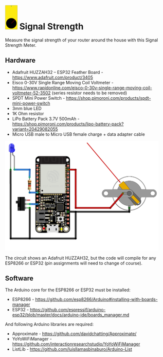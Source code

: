 # <img src="SignalStrength-icon.svg" height=80px> Signal Strength
Measure the signal strength of your router around the house with this Signal Strength Meter.

## Hardware
* Adafruit HUZZAH32 – ESP32 Feather Board - https://www.adafruit.com/product/3405
* Eisco 0-30V Single Range Moving Coil Voltmeter - https://www.rapidonline.com/eisco-0-30v-single-range-moving-coil-voltmeter-52-3502 (series resistor needs to be removed)
* SPDT Mini Power Switch - https://shop.pimoroni.com/products/spdt-mini-power-switch
* 3mm blue LED
* 1K Ohm resistor
* LiPo Battery Pack 3.7V 500mAh - https://shop.pimoroni.com/products/lipo-battery-pack?variant=20429082055
* Micro USB male to Micro USB female charge + data adapter cable

<img src="SignalStrength-circuit.png" width=600px/>

The circuit shows an Adafruit HUZZAH32, but the code will compile for any ESP8266 or ESP32 (pin assignments will need to change of course).

## Software
The Arduino core for the ESP8266 or ESP32 must be installed:
* ESP8266 - https://github.com/esp8266/Arduino#installing-with-boards-manager
* ESP32 - https://github.com/espressif/arduino-esp32/blob/master/docs/arduino-ide/boards_manager.md

And following Arduino libraries are required:
* Approximate - https://github.com/davidchatting/Approximate/
* YoYoWiFiManager - https://github.com/interactionresearchstudio/YoYoWiFiManager
* ListLib - https://github.com/luisllamasbinaburo/Arduino-List